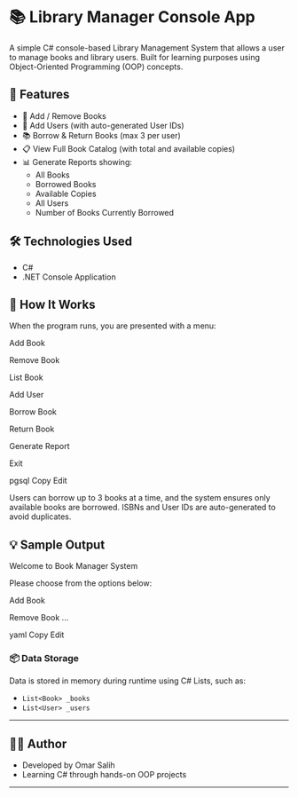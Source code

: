 # 📚 Library Manager Console App

A simple C# console-based Library Management System that allows a user to manage books and library users. Built for learning purposes using Object-Oriented Programming (OOP) concepts.

## 🚀 Features

- 📘 Add / Remove Books
- 👤 Add Users (with auto-generated User IDs)
- 📚 Borrow & Return Books (max 3 per user)
- 📋 View Full Book Catalog (with total and available copies)
- 📊 Generate Reports showing:
  - All Books
  - Borrowed Books
  - Available Copies
  - All Users
  - Number of Books Currently Borrowed

## 🛠️ Technologies Used

- C#
- .NET Console Application

## 🧩 How It Works

When the program runs, you are presented with a menu:

Add Book

Remove Book

List Book

Add User

Borrow Book

Return Book

Generate Report

Exit

pgsql
Copy
Edit

Users can borrow up to 3 books at a time, and the system ensures only available books are borrowed. ISBNs and User IDs are auto-generated to avoid duplicates.

## 💡 Sample Output

Welcome to Book Manager System

Please choose from the options below:

Add Book

Remove Book
...

yaml
Copy
Edit

### 📦 Data Storage

Data is stored in memory during runtime using C# Lists, such as:

- `List<Book> _books`
- `List<User> _users`

---

## 🧑‍💻 Author

- Developed by Omar Salih
- Learning C# through hands-on OOP projects

---

